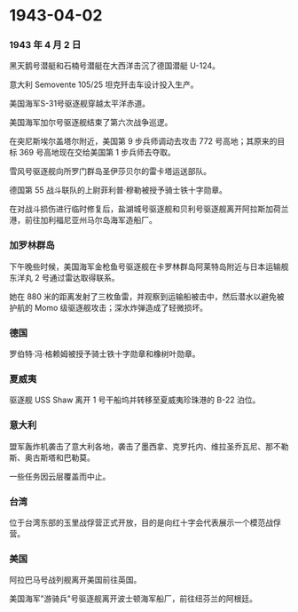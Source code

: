 # 1943-04-02

### 1943 年 4 月 2 日

黑天鹅号潜艇和石楠号潜艇在大西洋击沉了德国潜艇 U-124。

意大利 Semovente 105/25 坦克歼击车设计投入生产。

美国海军S-31号驱逐舰穿越太平洋赤道。

美国海军加尔号驱逐舰结束了第六次战争巡逻。

在突尼斯埃尔盖塔尔附近，美国第 9 步兵师调动去攻击 772
号高地；其原来的目标 369 号高地现在交给美国第 1 步兵师去夺取。

雪风号驱逐舰向所罗门群岛圣伊莎贝尔的雷卡塔运送部队。

德国第 55 战斗联队的上尉菲利普·穆勒被授予骑士铁十字勋章。

在对战斗损伤进行临时修复后，盐湖城号驱逐舰和贝利号驱逐舰离开阿拉斯加荷兰港，前往加利福尼亚州马尔岛海军造船厂。

### 加罗林群岛

下午晚些时候，美国海军金枪鱼号驱逐舰在卡罗林群岛阿莱特岛附近与日本运输舰东洋丸
2 号通过雷达取得联系。

她在 880
米的距离发射了三枚鱼雷，并观察到运输船被击中，然后潜水以避免被护航的
Momo 级驱逐舰攻击；深水炸弹造成了轻微损坏。

### 德国

罗伯特·冯·格赖姆被授予骑士铁十字勋章和橡树叶勋章。

### 夏威夷

驱逐舰 USS Shaw 离开 1 号干船坞并转移至夏威夷珍珠港的 B-22 泊位。

### 意大利

盟军轰炸机袭击了意大利各地，袭击了墨西拿、克罗托内、维拉圣乔瓦尼、那不勒斯、奥古斯塔和巴勒莫。

一些任务因云层覆盖而中止。

### 台湾

位于台湾东部的玉里战俘营正式开放，目的是向红十字会代表展示一个模范战俘营。

### 美国

阿拉巴马号战列舰离开美国前往英国。

美国海军"游骑兵"号驱逐舰离开波士顿海军船厂，前往纽芬兰的阿根廷。